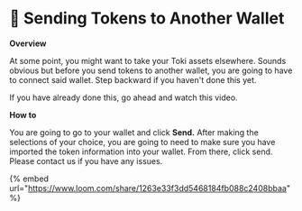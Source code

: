 # 🍇 Sending Tokens to Another Wallet

**Overview**

At some point, you might want to take your Toki assets elsewhere. Sounds obvious but before you send tokens to another wallet, you are going to have to connect said wallet. Step backward if you haven't done this yet.

If you have already done this, go ahead and watch this video.

**How to**

You are going to go to your wallet and click **Send.**  After making the selections of your choice, you are going to need to make sure you have imported the token information into your wallet. From there, click send. Please contact us if you have any issues.

{% embed url="https://www.loom.com/share/1263e33f3dd5468184fb088c2408bbaa" %}
